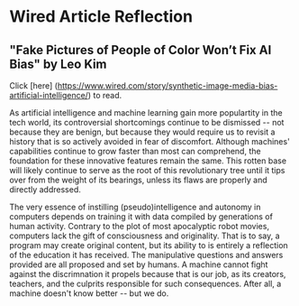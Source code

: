 # Wired Article Reflection
## "Fake Pictures of People of Color Won’t Fix AI Bias" by Leo Kim
Click [here] (https://www.wired.com/story/synthetic-image-media-bias-artificial-intelligence/) to read.

As artificial intelligence and machine learning gain more populartity in the tech world, its controversial shortcomings continue to be dismissed -- not because they are benign, but because they would require us to revisit a history that is so actively avoided in fear of discomfort. Although machines' capabilities continue to grow faster than most can comprehend, the foundation for these innovative features remain the same. This rotten base will likely continue to serve as the root of this revolutionary tree until it tips over from the weight of its bearings, unless its flaws are properly and directly addressed.

The very essence of instilling (pseudo)intelligence and autonomy in computers depends on training it with data compiled by generations of human activity.  Contrary to the plot of most apocalyptic robot movies, computers lack the gift of consciousness and originality. That is to say, a program may create original content, but its ability to is entirely a reflection of the education it has received. The manipulative questions and answers provided are all proposed and set by humans. A machine cannot fight against the discrimnation it propels because that is our job, as its creators, teachers, and the culprits responsible for such consequences. After all, a machine doesn't know better -- but we do.
